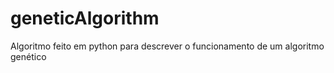 # geneticAlgorithm
Algoritmo feito em python para descrever o funcionamento de um algoritmo genético

